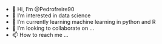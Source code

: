 - 👋 Hi, I’m @Pedrofreire90
- 👀 I’m interested in data science
- 🌱 I’m currently learning machine learning in python and R
- 💞️ I’m looking to collaborate on ...
- 📫 How to reach me ...

<!---
Pedrofreire90/Pedrofreire90 is a ✨ special ✨ repository because its `README.md` (this file) appears on your GitHub profile.
You can click the Preview link to take a look at your changes.
--->
